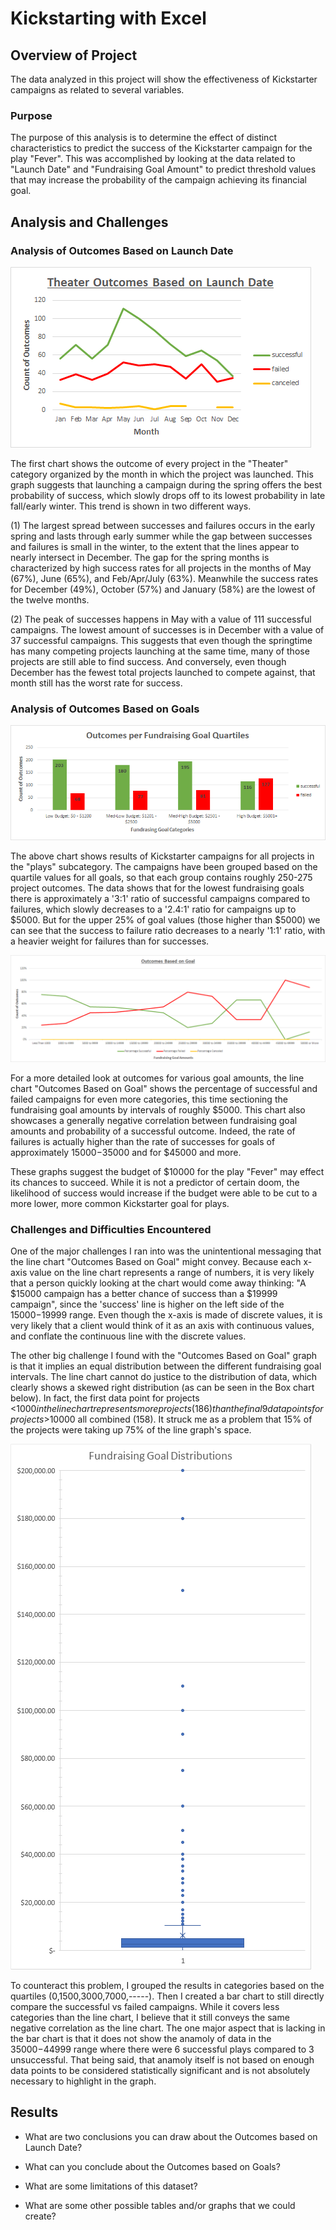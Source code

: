 # Kickstarting with Excel

## Overview of Project
The data analyzed in this project will show the effectiveness of Kickstarter campaigns as related to several variables.

### Purpose
The purpose of this analysis is to determine the effect of distinct characteristics to predict the success of the Kickstarter campaign for the play "Fever".
This was accomplished by looking at the data related to "Launch Date" and "Fundraising Goal Amount" to predict threshold values that may increase the probability of the campaign achieving its financial goal.


## Analysis and Challenges


### Analysis of Outcomes Based on Launch Date
![ian-zukowski](Theater_Outcomes_vs_Launch.png)

The first chart shows the outcome of every project in the "Theater" category organized by the month in which the project was launched. This graph suggests that launching a campaign during the spring offers the best probability of success, which slowly drops off to its lowest probability in late fall/early winter. This trend is shown in two different ways. 

(1) The largest spread between successes and failures occurs in the early spring and lasts through early summer while the gap between successes and failures is small in the winter, to the extent that the lines appear to nearly intersect in December. The gap for the spring months is characterized by high success rates for all projects in the months of May (67%), June (65%), and Feb/Apr/July (63%). Meanwhile the success rates for December (49%), October (57%) and January (58%) are the lowest of the twelve months.

(2) The peak of successes happens in May with a value of 111 successful campaigns. The lowest amount of successes is in December with a value of 37 successful campaigns. This suggests that even though the springtime has many competing projects launching at the same time, many of those projects are still able to find success. And conversely, even though December has the fewest total projects launched to compete against, that month still has the worst rate for success.

### Analysis of Outcomes Based on Goals
![ian-zukowski](Outcomes_vs_Goals_Quartiles.png)

The above chart shows results of Kickstarter campaigns for all projects in the "plays" subcategory. The campaigns have been grouped based on the quartile values for all goals, so that each group contains roughly 250-275 project outcomes. The data shows that for the lowest fundraising goals there is approximately a '3:1' ratio of successful campaigns compared to failures, which slowly decreases to a '2.4:1' ratio for campaigns up to $5000. But for the upper 25% of goal values (those higher than $5000) we can see that the success to failure ratio decreases to a nearly '1:1' ratio, with a heavier weight for failures than for successes.

![ian-zukowski](Outcomes_vs_Goals.png)

For a more detailed look at outcomes for various goal amounts, the line chart "Outcomes Based on Goal" shows the percentage of successful and failed campaigns for even more categories, this time sectioning the fundraising goal amounts by intervals of roughly $5000. This chart also showcases a generally negative correlation between fundraising goal amounts and probability of a successful outcome. Indeed, the rate of failures is actually higher than the rate of successes for goals of approximately $15000-$35000 and for $45000 and more.

These graphs suggest the budget of $10000 for the play "Fever" may effect its chances to succeed. While it is not a predictor of certain doom, the likelihood of success would increase if the budget were able to be cut to a more lower, more common Kickstarter goal for plays.


### Challenges and Difficulties Encountered
One of the major challenges I ran into was the unintentional messaging that the line chart "Outcomes Based on Goal" might convey. Because each x-axis value on the line chart represents a range of numbers, it is very likely that a person quickly looking at the chart would come away thinking: "A $15000 campaign has a better chance of success than a $19999 campaign", since the 'success' line is higher on the left side of the $15000-$19999 range. Even though the x-axis is made of discrete values, it is very likely that a client would think of it as an axis with continuous values, and conflate the continuous line with the discrete values.

The other big challenge I found with the "Outcomes Based on Goal" graph is that it implies an equal distribution between the different fundraising goal intervals. The line chart cannot do justice to the distribution of data, which clearly shows a skewed right distribution (as can be seen in the Box chart below). In fact, the first data point for projects <$1000 in the line chart represents more projects (186) than the final 9 data points for projects >$10000 all combined (158). It struck me as a problem that 15% of the projects were taking up 75% of the line graph's space.

![ian-zukowski](Goal_Distributions_BoxPlot.png)

To counteract this problem, I grouped the results in categories based on the quartiles (0,1500,3000,7000,-----). Then I created a bar chart to still directly compare the successful vs failed campaigns. While it covers less categories than the line chart, I believe that it still conveys the same negative correlation as the line chart. The one major aspect that is lacking in the bar chart is that it does not show the anamoly of data in the $35000-$44999 range where there were 6 successful plays compared to 3 unsuccessful. That being said, that anamoly itself is not based on enough data points to be considered statistically significant and is not absolutely necessary to highlight in the graph.

## Results

- What are two conclusions you can draw about the Outcomes based on Launch Date?

- What can you conclude about the Outcomes based on Goals?

- What are some limitations of this dataset?

- What are some other possible tables and/or graphs that we could create?
